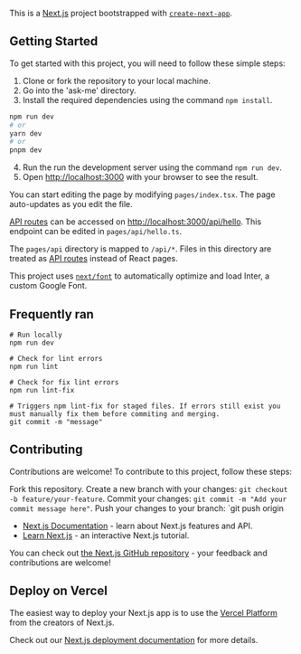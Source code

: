 This is a [Next.js](https://nextjs.org/) project bootstrapped with [`create-next-app`](https://github.com/vercel/next.js/tree/canary/packages/create-next-app).

## Getting Started

To get started with this project, you will need to follow these simple steps:

1. Clone or fork the repository to your local machine.
2. Go into the 'ask-me' directory.
3. Install the required dependencies using the command `npm install`.

```bash
npm run dev
# or
yarn dev
# or
pnpm dev
```

4. Run the run the development server using the command `npm run dev`.
5. Open [http://localhost:3000](http://localhost:3000) with your browser to see the result.

You can start editing the page by modifying `pages/index.tsx`. The page auto-updates as you edit the file.

[API routes](https://nextjs.org/docs/api-routes/introduction) can be accessed on [http://localhost:3000/api/hello](http://localhost:3000/api/hello). This endpoint can be edited in `pages/api/hello.ts`.

The `pages/api` directory is mapped to `/api/*`. Files in this directory are treated as [API routes](https://nextjs.org/docs/api-routes/introduction) instead of React pages.

This project uses [`next/font`](https://nextjs.org/docs/basic-features/font-optimization) to automatically optimize and load Inter, a custom Google Font.

## Frequently ran

```
# Run locally
npm run dev

# Check for lint errors
npm run lint

# Check for fix lint errors
npm run lint-fix

# Triggers npm lint-fix for staged files. If errors still exist you must manually fix them before commiting and merging.
git commit -m "message"

```

## Contributing

Contributions are welcome! To contribute to this project, follow these steps:

Fork this repository.
Create a new branch with your changes: `git checkout -b feature/your-feature`.
Commit your changes: `git commit -m "Add your commit message here"`.
Push your changes to your branch: `git push origin 

- [Next.js Documentation](https://nextjs.org/docs) - learn about Next.js features and API.
- [Learn Next.js](https://nextjs.org/learn) - an interactive Next.js tutorial.

You can check out [the Next.js GitHub repository](https://github.com/vercel/next.js/) - your feedback and contributions are welcome!

## Deploy on Vercel

The easiest way to deploy your Next.js app is to use the [Vercel Platform](https://vercel.com/new?utm_medium=default-template&filter=next.js&utm_source=create-next-app&utm_campaign=create-next-app-readme) from the creators of Next.js.

Check out our [Next.js deployment documentation](https://nextjs.org/docs/deployment) for more details.
